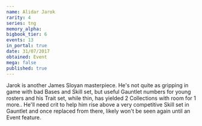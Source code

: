 ```yaml
---
name: Alidar Jarok
rarity: 4
series: tng
memory_alpha:
bigbook_tier: 6
events: 13
in_portal: true
date: 31/07/2017
obtained: Event
mega: false
published: true
---
```


Jarok is another James Sloyan masterpiece. He's not quite as gripping in game with bad Bases and Skill set, but useful Gauntlet numbers for young rosters and his Trait set, while thin, has yielded 2 Collections with room for 1 more.. He'll need crit to help him rise above a very competitive Skill set in Gauntlet and once replaced from there, likely won't be seen again until an Event feature.
